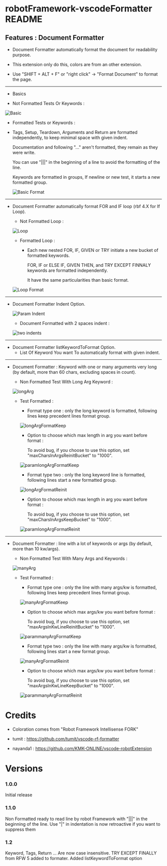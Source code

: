 # robotFramework-vscodeFormatter README

## Features : Document Formatter

* Document Formatter automatically format the document for readability purpose.

* This extension only do this, colors are from an other extension.

* Use "SHIFT + ALT + F" or "right click" -> "Format Document" to format the page.

---
   
   * Basics
  
   * Not Formatted Tests Or Keywords :
  
   ![Basic](https://github.com/Flibi/robotFramework-vscodeFormatter/raw/master/pictures/basicUc.PNG) 

  * Formatted Tests or Keywords : 
  
  * Tags, Setup, Teardown, Arguments and Return are formatted independently, to keep minimal space with given indent.
  
    Documentation and following "..." aren't formatted, they remain as they were write.

    You can use "|||" in the beginning of a line to avoid the formatting of the line.
	
    Keywords are formatted in groups, If newline or new test, it starts a new formatted group.
  
    ![Basic Format](https://github.com/Flibi/robotFramework-vscodeFormatter/raw/master/pictures/BasicUcFormated.PNG) 

---

* Document Formatter automatically format FOR and IF loop (rbf 4.X for If Loop).

    * Not Formatted Loop :
	
    ![Loop](https://github.com/Flibi/robotFramework-vscodeFormatter/raw/master/pictures/LoopKw.PNG) 
    
	* Formatted Loop : 
  
	    * Each new nested FOR, IF, GIVEN or TRY initiate a new bucket of formatted keywords.
	  
			FOR, IF or ELSE IF, GIVEN THEN, and TRY EXCEPT FINNALY keywords are formatted independently.
			 
			It have the same particularities than basic format. 

    ![Loop Format](https://github.com/Flibi/robotFramework-vscodeFormatter/raw/master/pictures/LoopKwFormated.PNG) 
  
---

* Document Formatter Indent Option.
     
	![Param Indent](https://github.com/Flibi/robotFramework-vscodeFormatter/raw/master/pictures/paramIndent.PNG) 

    * Document Formatted with 2 spaces indent :
	
    ![two indents](https://github.com/Flibi/robotFramework-vscodeFormatter/raw/master/pictures/2indents.PNG) 

---

* Document Formatter listKeywordToFormat Option.
	* List Of Keyword You want To automatically format with given indent.

---

* Document Formatter : Keyword with one or many arguments very long (by default, more than 60 chars, excluding spaces in count).
	
	* Non Formatted Test With Long Arg Keyword :
     
	![longArg](https://github.com/Flibi/robotFramework-vscodeFormatter/raw/master/pictures/LongVarKeepOrReinitBucket.PNG) 

    * Test Formatted :
	
		* Format type one : only the long keyword is formatted, following lines keep precedent lines format group.
		
		![longArgFormatKeep](https://github.com/Flibi/robotFramework-vscodeFormatter/raw/master/pictures/LongVarKeepBucketFormated.PNG) 
		
		* Option to choose which max length in arg you want before format :
		
			To avoid bug, if you choose to use this option, set "maxCharsInArgsReinitBucket" to "1000".
		
		![paramlongArgFormatKeep](https://github.com/Flibi/robotFramework-vscodeFormatter/raw/master/pictures/paramLongVarKeepBucket.PNG) 
		
		* Format type two : only the long keyword line is formatted, following lines start a new formatted group.
		
		![longArgFormatReinit](https://github.com/Flibi/robotFramework-vscodeFormatter/raw/master/pictures/LongVarReinitBucketFormated.PNG) 
		
		* Option to choose which max length in arg you want before format :
		
			To avoid bug, if you choose to use this option, set "maxCharsInArgsKeepBucket" to "1000".
		
		![paramlongArgFormatReinit](https://github.com/Flibi/robotFramework-vscodeFormatter/raw/master/pictures/paramLongVarReinitBucket.PNG) 

---

* Document Formatter : line with a lot of keywords or args (by default, more than 10 kw/args).
	
	* Non Formatted Test With Many Args and Keywords :
     
	![manyArg](https://github.com/Flibi/robotFramework-vscodeFormatter/raw/master/pictures/KeywordWithManyVarKeepOrReinitBucket.PNG) 

    * Test Formatted :
	
		* Format type one : only the line with many args/kw is formatted, following lines keep precedent lines format group.
		
		![manyArgFormatKeep](https://github.com/Flibi/robotFramework-vscodeFormatter/raw/master/pictures/KeywordWithManyVarKeepBucketFormated.PNG) 
		
		* Option to choose which max args/kw you want before format :
		
			To avoid bug, if you choose to use this option, set "maxArgsInKwLineReinitBucket" to "1000".
		
		![parammanyArgFormatKeep](https://github.com/Flibi/robotFramework-vscodeFormatter/raw/master/pictures/paramKwManyVarKeepBucket.PNG) 
		
		* Format type two : only the line with many args/kw is formatted, following lines start a new format group.
		
		![manyArgFormatReinit](https://github.com/Flibi/robotFramework-vscodeFormatter/raw/master/pictures/KeywordWithManyVarReinitBucketFormated.PNG) 
		
		* Option to choose which max args/kw you want before format :
		
			To avoid bug, if you choose to use this option, set "maxArgsInKwLineKeepBucket" to "1000".
		
		![parammanyArgFormatReinit](https://github.com/Flibi/robotFramework-vscodeFormatter/raw/master/pictures/paramManyVarInKwReinitBucket.PNG) 
		

# Credits

* Coloration comes from "Robot Framework Intellisense FORK"

* tumit : https://github.com/tumit/vscode-rf-formatter

* nayanda1 : https://github.com/KMK-ONLINE/vscode-robotExtension
	
 
# Versions
### 1.0.0
Initial release
### 1.1.0
Non Formatted ready to read line by robot Framework with "|||" in the beginning of the line.
Use "|" in indentation is now retroactive if you want to suppress them
### 1.2
Keyword, Tags, Return ... Are now case insensitive.
TRY EXCEPT FINALLY from RFW 5 added to formater.
Added listKeywordToFormat option
